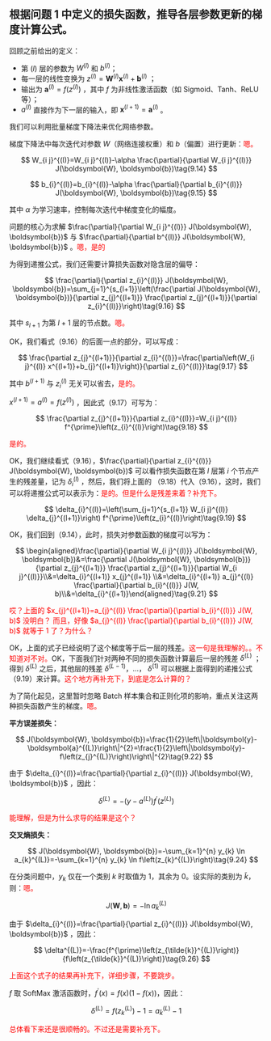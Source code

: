 

## 根据问题 1 中定义的损失函数，推导各层参数更新的梯度计算公式。

回顾之前给出的定义：

- 第 $(l)$ 层的参数为 $W^{(l)}$ 和 $b^{(l)}$；
- 每一层的线性变换为 $z^{(l)}=\boldsymbol{W}^{(l)} \boldsymbol{x}^{(l)}+\boldsymbol{b}^{(l)}$ ；
- 输出为 $\boldsymbol{a}^{(l)}=f\left(z^{(l)}\right)$ ，其中 $f$ 为非线性激活函数（如 Sigmoid、Tanh、ReLU等）；
- $a^{(l)}$ 直接作为下一层的输入，即 $\boldsymbol{x}^{(l+1)}=\boldsymbol{a}^{(l)}$ 。


我们可以利用批量梯度下降法来优化网络参数。

梯度下降法中每次迭代对参数 $W$（网络连接权重）和 $b$（偏置）进行更新：<span style="color:red;">嗯。</span>

$$
W_{i j}^{(l)}=W_{i j}^{(l)}-\alpha \frac{\partial}{\partial W_{i j}^{(l)}} J(\boldsymbol{W}, \boldsymbol{b})\tag{9.14}
$$

$$
b_{i}^{(l)}=b_{i}^{(l)}-\alpha \frac{\partial}{\partial b_{i}^{(l)}} J(\boldsymbol{W}, \boldsymbol{b})\tag{9.15}
$$

其中 $\alpha$ 为学习速率，控制每次迭代中梯度变化的幅度。

问题的核心为求解 $\frac{\partial}{\partial W_{i j}^{(l)}} J(\boldsymbol{W}, \boldsymbol{b})$ 与 $\frac{\partial}{\partial b^{(l)}} J(\boldsymbol{W}, \boldsymbol{b})$ 。<span style="color:red;">嗯，是的</span>

为得到递推公式，我们还需要计算损失函数对隐含层的偏导：

$$
\frac{\partial}{\partial z_{i}^{(l)}} J(\boldsymbol{W}, \boldsymbol{b})=\sum_{j=1}^{s_{l+1}}\left(\frac{\partial J(\boldsymbol{W}, \boldsymbol{b})}{\partial z_{j}^{(l+1)}} \frac{\partial z_{j}^{(l+1)}}{\partial z_{i}^{(l)}}\right)\tag{9.16}
$$


其中 $s_{l+1}$ 为第 $l+1$ 层的节点数。<span style="color:red;">嗯。</span>

OK，我们看式（9.16）的后面一点的部分，可以写成：

$$
\frac{\partial z_{j}^{(l+1)}}{\partial z_{i}^{(l)}}=\frac{\partial\left(W_{i j}^{(l)} x^{(l+1)}+b_{j}^{(l+1)}\right)}{\partial z_{i}^{(l)}}\tag{9.17}
$$

其中 $b^{(l+1)}$ 与 $z_{i}^{(l)}$ 无关可以省去，<span style="color:red;">是的。</span>

$x^{(l+1)}=a^{(l)}=f\left(z^{(l)}\right)$ ，因此式（9.17）可写为：

$$
\frac{\partial z_{j}^{(l+1)}}{\partial z_{i}^{(l)}}=W_{i j}^{(l)} f^{\prime}\left(z_{i}^{(l)}\right)\tag{9.18}
$$

<span style="color:red;">是的。</span>

OK，我们继续看式（9.16），$\frac{\partial}{\partial z_{i}^{(l)}} J(\boldsymbol{W}, \boldsymbol{b})$ 可以看作损失函数在第 $l$ 层第 $i$ 个节点产生的残差量，记为 $\delta_{i}^{(l)}$ ，然后，我们将上面的 （9.18）代入（9.16），这时，我们可以将递推公式可以表示为：<span style="color:red;">是的。但是什么是残差来着？补充下。</span>

$$
\delta_{i}^{(l)}=\left(\sum_{j=1}^{s_{l+1}} W_{i j}^{(l)} \delta_{j}^{(l+1)}\right) f^{\prime}\left(z_{i}^{(l)}\right)\tag{9.19}
$$


OK，我们回到（9.14），此时，损失对参数函数的梯度可以写为：

$$
\begin{aligned}\frac{\partial}{\partial W_{i j}^{(l)}} J(\boldsymbol{W}, \boldsymbol{b})&=\frac{\partial J(\boldsymbol{W}, \boldsymbol{b})}{\partial z_{j}^{(l+1)}} \frac{\partial z_{j}^{(l+1)}}{\partial W_{i j}^{(l)}}\\&=\delta_{i}^{(l+1)} x_{j}^{(l+1)}
\\&=\delta_{i}^{(l+1)} a_{j}^{(l)} \frac{\partial}{\partial b_{i}^{(l)}} J(W, b)\\&=\delta_{i}^{(l+1)}\end{aligned}\tag{9.21}
$$

<span style="color:red;">哎？上面的 $x_{j}^{(l+1)}=a_{j}^{(l)} \frac{\partial}{\partial b_{i}^{(l)}} J(W, b)$ 没明白？ 而且，好像 $a_{j}^{(l)} \frac{\partial}{\partial b_{i}^{(l)}} J(W, b)$ 就等于 1 了？为什么？</span>


OK，上面的式子已经说明了这个梯度等于后一层的残差。<span style="color:red;">这一句是我理解的。。不知道对不对。</span>OK，下面我们针对两种不同的损失函数计算最后一层的残差 $\delta^{(L)}$ ；得到 $\delta^{(L)}$ 之后，其他层的残差 $\delta^{(L-1)}$，...， $\delta^{(1)}$ 可以根据上面得到的递推公式（9.19）来计算。<span style="color:red;">这个地方再补充下，到底是怎么计算的？</span>

为了简化起见，这里暂时忽略 Batch 样本集合和正则化项的影响，重点关注这两种损失函数产生的梯度。<span style="color:red;">嗯。</span>


**平方误差损失：**

$$
J(\boldsymbol{W}, \boldsymbol{b})=\frac{1}{2}\left\|\boldsymbol{y}-\boldsymbol{a}^{(L)}\right\|^{2}=\frac{1}{2}\left\|\boldsymbol{y}-f\left(z_{j}^{(L)}\right)\right\|^{2}\tag{9.22}
$$

由于 $\delta_{i}^{(l)}=\frac{\partial}{\partial z_{i}^{(l)}} J(\boldsymbol{W}, \boldsymbol{b})$ ，因此：

$$
\delta^{(L)}=-\left(y-a^{(L)}\right) f^{\prime}\left(z^{(L)}\right)\tag{9.23}
$$

<span style="color:red;">能理解，但是为什么求导的结果是这个？</span>

**交叉熵损失：**

$$
J(\boldsymbol{W}, \boldsymbol{b})=-\sum_{k=1}^{n} y_{k} \ln a_{k}^{(L)}=-\sum_{k=1}^{n} y_{k} \ln f\left(z_{k}^{(L)}\right)\tag{9.24}
$$

在分类问题中，$y_{k}$ 仅在一个类别 $k$ 时取值为 $1$，其余为 $0$。设实际的类别为 $\tilde{k}$，则：<span style="color:red;">嗯。</span>


$$
J(\boldsymbol{W}, \boldsymbol{b})=-\ln a_{\tilde{k}}^{(L)}\tag{9.25}
$$

由于 $\delta_{i}^{(l)}=\frac{\partial}{\partial z_{i}^{(l)}} J(\boldsymbol{W}, \boldsymbol{b})$ ，因此：

$$
\delta^{(L)}=-\frac{f^{\prime}\left(z_{\tilde{k}}^{(L)}\right)}{f\left(z_{\tilde{k}}^{(L)}\right)}\tag{9.26}
$$

<span style="color:red;">上面这个式子的结果再补充下，详细步骤，不要跳步。</span>

$f$ 取 SoftMax 激活函数时，$f^{\prime}(x)=f(x)(1-f(x))$，因此：

$$
\delta^{(L)}=f\left(z_{k}^{(L)}\right)-1=a_{\tilde{k}}^{(L)}-1\tag{9.27}
$$


<span style="color:red;">总体看下来还是很顺畅的。不过还是需要补充下。</span>

